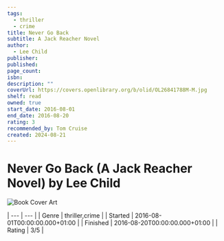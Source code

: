 ```yaml
---
tags:
  - thriller
  - crime
title: Never Go Back
subtitle: A Jack Reacher Novel
author:
  - Lee Child
publisher: 
published: 
page_count: 
isbn: 
description: ""
coverUrl: https://covers.openlibrary.org/b/olid/OL26841788M-M.jpg
shelf: read
owned: true
start_date: 2016-08-01
end_date: 2016-08-20
rating: 3
recommended_by: Tom Cruise
created: 2024-08-21
---
```


# Never Go Back (A Jack Reacher Novel) by Lee Child

![Book Cover Art](https://covers.openlibrary.org/b/olid/OL26841788M-M.jpg)


| --- | --- |
| Genre | thriller,crime |
| Started | 2016-08-01T00:00:00.000+01:00 |
| Finished | 2016-08-20T00:00:00.000+01:00 |
| Rating | 3/5 |

